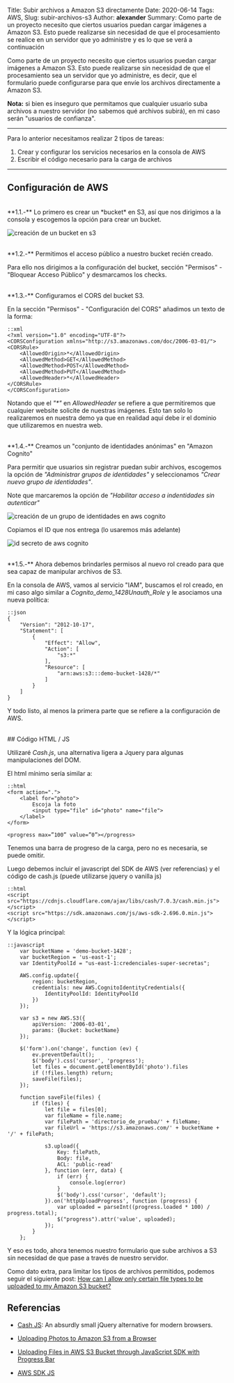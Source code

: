 Title: Subir archivos a Amazon S3 directamente
Date: 2020-06-14
Tags: AWS,
Slug: subir-archivos-s3
Author: __alexander__
Summary: Como parte de un proyecto necesito que ciertos usuarios puedan cargar imágenes a Amazon S3. Esto puede realizarse sin necesidad de que el procesamiento se realice en un servidor que yo administre y es lo que se verá a continuación

Como parte de un proyecto necesito que ciertos usuarios puedan cargar imágenes a Amazon S3. Esto puede realizarse sin necesidad de que el procesamiento sea un servidor que yo administre, es decir, que el formulario puede configurarse para que envíe los archivos directamente a Amazon S3.

**Nota:** si bien es inseguro que permitamos que cualquier usuario suba archivos a nuestro servidor (no sabemos qué archivos subirá), en mi caso serán "usuarios de confianza".

- - -

Para lo anterior necesitamos realizar 2 tipos de tareas:

1. Crear y configurar los servicios necesarios en la consola de AWS
2. Escribir el código necesario para la carga de archivos

- - -

## Configuración de AWS

<br>
**1.1.-** Lo primero es crear un *bucket* en S3, así que nos dirigimos a la consola y escogemos la opción para crear un bucket.

![creación de un bucket en s3](/pictures/upload-s3/creacion-de-bucket.png)

<br>
**1.2.-** Permitimos el acceso público a nuestro bucket recién creado.
    
Para ello nos dirigimos a la configuración del bucket, sección "Permisos" - "Bloquear Acceso Público" y desmarcamos los checks.
 
<br>   
**1.3.-** Configuramos el CORS del bucket S3.
    
En la sección "Permisos" - "Configuración del CORS" añadimos un texto de la forma:

~~~
::xml
<?xml version="1.0" encoding="UTF-8"?>
<CORSConfiguration xmlns="http://s3.amazonaws.com/doc/2006-03-01/">
<CORSRule>
    <AllowedOrigin>*</AllowedOrigin>
    <AllowedMethod>GET</AllowedMethod>
    <AllowedMethod>POST</AllowedMethod>
    <AllowedMethod>PUT</AllowedMethod>
    <AllowedHeader>*</AllowedHeader>
</CORSRule>
</CORSConfiguration>
~~~

Notando que el *"\*"* en *AllowedHeader* se refiere a que permitiremos que cualquier website solicite de nuestras imágenes. Esto tan solo lo realizaremos en nuestra demo ya que en realidad aquí debe ir el dominio que utilizaremos en nuestra web.

<br>
**1.4.-** Creamos un "conjunto de identidades anónimas" en "Amazon Cognito"

Para permitir que usuarios sin registrar puedan subir archivos, escogemos la opción de *"Administrar grupos de identidades"* y seleccionamos *"Crear nuevo grupo de identidades"*.

Note que marcaremos la opción de *"Habilitar acceso a indentidades sin autenticar"*

![creación de un grupo de identidades en aws cognito](/pictures/upload-s3/aws-cognito.png)

Copiamos el ID que nos entrega (lo usaremos más adelante)

![id secreto de aws cognito](/pictures/upload-s3/aws-cognito-secrets.png)

<br>
**1.5.-** Ahora debemos brindarles permisos al nuevo rol creado para que sea capaz de manipular archivos de S3.

En la consola de AWS, vamos al servicio "IAM", buscamos el rol creado, en mi caso algo similar a *Cognito_demo_1428Unauth_Role* y le asociamos una nueva política:

~~~
::json
{
    "Version": "2012-10-17",
    "Statement": [
        {
            "Effect": "Allow",
            "Action": [
                "s3:*"
            ],
            "Resource": [
                "arn:aws:s3:::demo-bucket-1428/*"
            ]
        }
    ]
}
~~~

Y todo listo, al menos la primera parte que se refiere a la configuración de AWS.

<br>
## Código HTML / JS

Utilizaré *Cash.js*, una alternativa ligera a Jquery para algunas manipulaciones del DOM.

El html mínimo sería similar a:

~~~
::html
<form action=".">
    <label for="photo">
        Escoja la foto
        <input type="file" id="photo" name="file">
    </label>
</form>

<progress max=”100” value=”0”></progress>
~~~

Tenemos una barra de progreso de la carga, pero no es necesaria, se puede omitir.

Luego debemos incluir el javascript del SDK de AWS (ver referencias) y el código de cash.js (puede utilizarse jquery o vanilla js)

~~~
::html
<script src="https://cdnjs.cloudflare.com/ajax/libs/cash/7.0.3/cash.min.js"></script>
<script src="https://sdk.amazonaws.com/js/aws-sdk-2.696.0.min.js"></script>
~~~

Y la lógica principal:

~~~
::javascript
    var bucketName = 'demo-bucket-1428';
    var bucketRegion = 'us-east-1';
    var IdentityPoolId = "us-east-1:credenciales-super-secretas";

    AWS.config.update({
        region: bucketRegion,
        credentials: new AWS.CognitoIdentityCredentials({
            IdentityPoolId: IdentityPoolId
        })
    });

    var s3 = new AWS.S3({
        apiVersion: '2006-03-01',
        params: {Bucket: bucketName}
    });

    $('form').on('change', function (ev) {
        ev.preventDefault();
        $('body').css('cursor', 'progress');
        let files = document.getElementById('photo').files
        if (!files.length) return;
        saveFile(files);
    });

    function saveFile(files) {
        if (files) {
            let file = files[0];
            var fileName = file.name;
            var filePath = 'directorio_de_prueba/' + fileName;
            var fileUrl = 'https://s3.amazonaws.com/' + bucketName + '/' + filePath;

            s3.upload({
                Key: filePath,
                Body: file,
                ACL: 'public-read'
            }, function (err, data) {
                if (err) {
                    console.log(error)
                }
                $('body').css('cursor', 'default');
            }).on('httpUploadProgress', function (progress) {
                var uploaded = parseInt((progress.loaded * 100) / progress.total);
                $("progress").attr('value', uploaded);
            });
        }
    };
~~~

Y eso es todo, ahora tenemos nuestro formulario que sube archivos a S3 sin necesidad de que pase a través de nuestro servidor.

Como dato extra, para limitar los tipos de archivos permitidos, podemos seguir el siguiente post: <a href="https://aws.amazon.com/es/premiumsupport/knowledge-center/s3-allow-certain-file-types/" target="_blank">How can I allow only certain file types to be uploaded to my Amazon S3 bucket?</a>

## Referencias

* <a href="https://github.com/fabiospampinato/cash" target="_blank">Cash JS</a>: An absurdly small jQuery alternative for modern browsers.

* <a href="https://docs.aws.amazon.com/sdk-for-javascript/v2/developer-guide/s3-example-photo-album.html" target="_blank">Uploading Photos to Amazon S3 from a Browser</a>

* <a href="https://medium.com/@shresthshruti09/uploading-files-in-aws-s3-bucket-through-javascript-sdk-with-progress-bar-d2a4b3ee77b5" target="_blank">Uploading Files in AWS S3 Bucket through JavaScript SDK with Progress Bar</a>

* <a href="https://github.com/aws/aws-sdk-js" target="_blank">AWS SDK JS</a>
